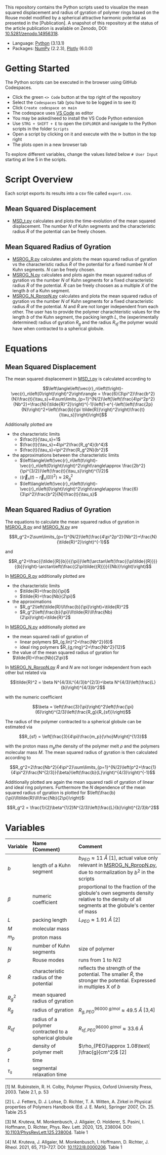 This repository contains the Python scripts used to visualize the mean squared displacement and radius of gyration of polymer rings based on the Rouse model modified by a spherical attractive harmonic potential as presented in the [Publication].
A snapshot of this repository at the status of the article publication is available on Zenodo, DOI: [10.5281/zenodo.14956318](https://doi.org/10.5281/zenodo.14956318). 
- Language: [Python](https://www.python.org/) (3.13.1)
- Packages: [NumPy](https://numpy.org/) (2.2.3), [Plotly](https://plotly.com/python/) (6.0.0)

# Getting Started
The Python scripts can be executed in the browser using GitHub Codespaces. 
- Click the green `<> Code` button at the top right of the repository
- Select the `Codespaces` tab (you have to be logged in to see it)
- Click `Create codespace on main`
- The codespace uses [VS Code](https://code.visualstudio.com/docs) as editor
- You may be asked/need to install the VS Code Python extension
- Use `STRG + SHIFT + E` to open the `EXPLORER` and navigate to the Python scripts in the folder `Scripts`
- Open a script by clicking on it and execute  with the $\vartriangleright$ button in the top right
- The plots open in a new browser tab

To explore different variables, change the values listed below `# User Input` starting at line 5 in the scripts.

# Script Overview
Each script exports its results into a csv file called `export.csv`.
## Mean Squared Displacement
- [MSD_t.py](scripts/MSD_t.py) calculates and plots the time-evolution of the mean squared displacement. The number $N$ of Kuhn segments and the characteristic radius $\tilde{R}$ of the potential can be freely chosen.

## Mean Squared Radius of Gyration
- [MSROG_R.py](scripts/MSROG_R.py) calculates and plots the mean squared radius of gyration vs the characteristic radius $\tilde{R}$ of the potential for a fixed number $N$ of Kuhn segments. $N$ can be freely chosen.
- [MSROG_N.py](scripts/MSROG_N.py) calculates and plots again the mean squared radius of gyration vs the number $N$ of Kuhn segments for a fixed characteristic radius $\tilde{R}$ of the potential. $\tilde{R}$ can be freely choosen as a multiple $X$ of the length $b$ of a Kuhn segment.
- [MSROG_N_RpropN.py](scripts/MSROG_N_RpropN.py) calculates and plota the mean squared radius of gyration vs the number $N$ of Kuhn segments for a fixed characteristic radius $\tilde{R}$ of the potential. $N$ and $\tilde{R}$ are not longer independent from each other.
The user has to provide the polymer charachteristic values for the length $b$ of the Kuhn segment, the packing length $L$, the (experimentally determined) radius of gyration $R_g$ and the radius $R_{sf}$ the polymer would have when contracted to a spherical globule. 

# Equations
## Mean Squared Displacement
The mean squared displacement in [MSD_t.py](hscripts/MSD_t.py) is calculated according to
```math
\left\langle\left(\vec{r}_n\left(t\right)-\vec{r}_n\left(0\right)\right)^2\right\rangle = \frac{6}{3\pi^2}\frac{b^2}{N}\frac{t}{\tau_s}+4\sum\limits_{p=1}^{N/2}\left[\left(\frac{4\pi^2p^2}{Nb^2}+\frac{N}{\tilde{R}^2}\right)^{-1}\left(1-e^{-\left(\left(\frac{2p}{N}\right)^2+\left(\frac{b}{\pi \tilde{R}}\right)^2\right)\frac{t}{\tau_s}}\right)\right]
```
Additionally plotted are
- the characteristic limits 
  - $\frac{t}{\tau_s}=1$
  - $\frac{t}{\tau_s}=4\pi^2\frac{R_g^4}{b^4}$
  - $\frac{t}{\tau_s}=\pi^2\frac{R_g^2N}{b^2}$
- the approximations between the characteristic limits
  - $\left\langle\left(\vec{r}_n\left(t\right)-\vec{r}_n\left(0\right)\right)^2\right\rangle\approx \frac{2b^2}{\pi^{3/2}}\left(\frac{t}{\tau_s}\right)^{1/2}$
  - $\left\langle\left(\vec{r}_n\left(t\right)-\vec{r}_n\left(0\right)\right)^2\right\rangle\approx 2R_g^2$
  - $\left\langle\left(\vec{r}_n\left(t\right)-\vec{r}_n\left(0\right)\right)^2\right\rangle\approx \frac{6}{3\pi^2}\frac{b^2}{N}\frac{t}{\tau_s}$

## Mean Squared Radius of Gyration
The equations to calculate the mean squared radius of gyration in [MSROG_R.py](scripts/MSROG_R.py) and [MSROG_N.py](scripts/MSROG_N.py) are
```math
R_g^2=2\sum\limits_{p=1}^{N/2}\left(\frac{4\pi^2p^2}{Nb^2}+\frac{N}{\tilde{R}^2}\right)^{-1}
```
and
```math
R_g^2=\frac{{\tilde{{R}}b}}{{\pi}}\left(\arctan\left(\frac{{\pi\tilde{{R}}}}{{b}}\right)-\arctan\left(\frac{{2\pi\tilde{{R}}}}{{Nb}}\right)\right)
```
In [MSROG_R.py](scripts/MSROG_R.py) additionally plotted are
- the characteristic limits 
  - $\tilde{R}=\frac{b}{\pi}$
  - $\tilde{R}=\frac{Nb}{2\pi}$ 
- the approximations
  - $R_g^2\left(\tilde{R}\ll\frac{b}{\pi}\right)=\tilde{R}^2$
  - $R_g^2\left(\frac{b}{\pi}\ll\tilde{R}\ll\frac{Nb}{2\pi}\right)=\tilde{R}^2$

In [MSROG_N.py](scripts/MSROG_N.py) additionally plotted are
- the mean squared radii of gyration of 
  - linear polymers $R_{g,lin}^2=\frac{Nb^2}{6}$
  - ideal ring polymers $R_{g,ring}^2=\frac{Nb^2}{12}$
- the value of the mean squared radius of gyration for $\tilde{R}=\frac{Nb}{2\pi}$

In [MSROG_N_RpropN.py](scripts/MSROG_N_RpropN.py) $\tilde{R}$ and $N$ are not longer independent from each other but related via
```math
\tilde{R}^2 = \beta N^{4/3}L^{4/3}b^{2/3}=\beta N^{4/3}\left(\frac{L}{b}\right)^{4/3}b^2
```
with the numeric coefficient
```math 
\beta = \left(\frac{3}{\pi}\right)^2\left(\frac{\pi}{6}\right)^{2/3}\left(\frac{R_g}{R_{sf}}\right)
```
The radius of the polymer contracted to a spherical globule can be estimated via
```math
R_{sf} = \left[\frac{3}{4\pi}\frac{m_p}{\rho}M\right]^{1/3}
```
with the proton mass $m_p$the density of the polymer melt $\rho$ and the polymers molecular mass $M$.
The mean squared radius of gyration is then calculated according to
```math
R_g^2=2\frac{Nb^2}{4\pi^2}\sum\limits_{p=1}^{N/2}\left(p^2+\frac{1}{4\pi^2}\frac{N^{2/3}}{\beta}\left(\frac{b}{L}\right)^{4/3}\right)^{-1}
```
Additionally plotted are again the mean squared radii of gyration of linear and ideal ring polymers. Furthermore the $N$ dependence of the mean squared radius of gyration is plotted for $\left(\frac{b}{\pi}\ll\tilde{R}\ll\frac{Nb}{2\pi}\right)$: 
```math
R_g^2 = \frac{1}{2}\beta^{1/2}N^{2/3}\left(\frac{L}{b}\right)^{2/3}b^2
```

# Variables
| Variable | Name (Comment) | Comment |
| :------------- | :------------- | :------------- |
| $b$  | length of a Kuhn segment | $b_{PEO}\approx 11\text{ }\mathring{A}$ [1], actual value only relevant in [MSROG_N_RpropN.py](scripts/MSROG_N_RpropN.py), due to normalization by $b^2$ in the scripts |
| $\beta$  | numeric coefficient  |  proportional to the fraction of the globule's own segments density relative to the density of all segments at the globule's center of mass  |
| $L$  | packing length  |  $L_{PEO}\approx 1.91\text{ }\mathring{A}$ [2]  |
| $M$  | molecular mass  |    |
| $m_p$  | proton mass  |    |
| $N$  | number of Kuhn segments | size of polymer |
| $p$  | Rouse modes | runs from 1 to $N/2$  |
| $\tilde{R}$  | characteristic radius of the potential | reflects the strength of the potential. The smaller $\tilde{R}$, the stronger the potential. Expressed in multiples X of $b$ |
| $R_g^2$  | mean squared radius of gyration  |    |
| $R_g$  | radius of gyration  |  $R_{g,PEO}^{96000\text{ }g/mol}\approx 49.5\text{ }\mathring{A}$ [3,4]  |
| $R_{sf}$  | radius of a polymer contracted to a spherical globule  |  $R_{sf,PEO}^{96000\text{ }g/mol}\approx 33.6\text{ }\mathring{A}$  |
| $\rho$  | density of polymer melt  |  $\rho_{PEO}\approx 1.08\text{ }\frac{g}{cm^2}$ [2] |
| $t$  | time  |    |
| $\tau_s$  | segmental relaxation time  |    |

[1] M. Rubinstein, R. H. Colby, Polymer Physics, Oxford University Press, 2003. Table 2.1, p. 53

[2] L. J. Fetters, D. J. Lohse, D. Richter, T. A. Witten, A. Zirkel in Physical properties of Polymers Handbook (Ed. J. E. Mark), Springer 2007, Ch. 25. Table 25.5

[3] M. Kruteva, M. Monkenbusch, J. Allgaier, O. Holderer, S. Pasini, I. Hoffmann, D. Richter, Phys. Rev. Lett. 2020, 125, 238004. DOI: [10.1103/PhysRevLett.125.238004](https://www.doi.org/10.1103/PhysRevLett.125.238004). Table 1

[4] M. Kruteva, J. Allgaier, M. Monkenbusch, I. Hoffmann, D. Richter, J. Rheol. 2021, 65, 713–727. DOI: [10.1122/8.0000206](https://www.doi.org/10.1122/8.0000206). Table 1
